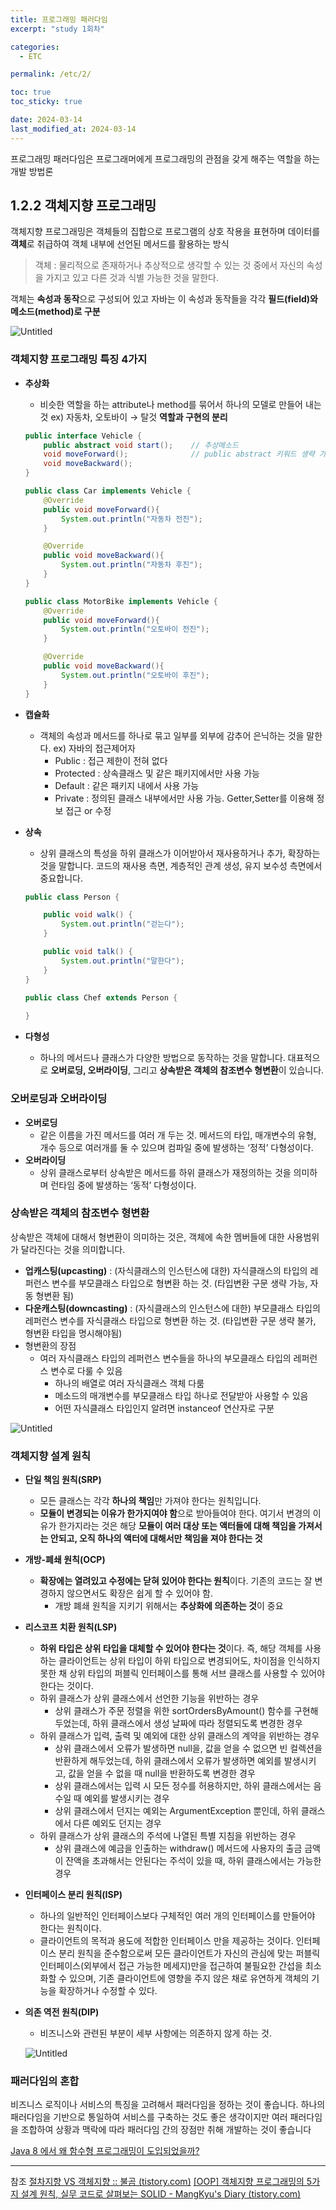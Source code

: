 ```yaml
---
title: 프로그래밍 패러다임
excerpt: "study 1회차"

categories:
  - ETC

permalink: /etc/2/

toc: true
toc_sticky: true

date: 2024-03-14
last_modified_at: 2024-03-14
---
```


프로그래밍 패러다임은 프로그래머에게 프로그래밍의 관점을 갖게 해주는 역할을 하는 개발 방법론

## 1.2.2 객체지향 프로그래밍

객체지향 프로그래밍은 객체들의 집합으로 프로그램의 상호 작용을 표현하며 데이터를 **객체**로 취급하여 객체 내부에 선언된 메서드를 활용하는 방식

> 객체 : 물리적으로 존재하거나 추상적으로 생각할 수 있는 것 중에서 자신의 속성을 가지고 있고 다른 것과 식별 가능한 것을 말한다.
> 

객체는 **속성과 동작**으로 구성되어 있고 자바는 이 속성과 동작들을 각각 **필드(field)와 메소드(method)로 구분**

![Untitled](%E1%84%91%E1%85%B3%E1%84%85%E1%85%A9%E1%84%80%E1%85%B3%E1%84%85%E1%85%A2%E1%84%86%E1%85%B5%E1%86%BC%20%E1%84%91%E1%85%A2%E1%84%85%E1%85%A5%E1%84%83%E1%85%A1%E1%84%8B%E1%85%B5%E1%86%B7%209c15160b94a74f5e9a98526a9487e7d0/Untitled.png)

### 객체지향 프로그래밍 특징 4가지

- **추상화**
    - 비슷한 역할을 하는 attribute나 method를 묶어서 하나의 모델로 만들어 내는 것
    ex) 자동차, 오토바이 → 탈것
    **역할과 구현의 분리**
    
    ```java
    public interface Vehicle {
    	public abstract void start();    // 추상메소드
    	void moveForward();              // public abstract 키워드 생략 가능
    	void moveBackward();
    }
    ```
    
    ```java
    public class Car implements Vehicle {
    	@Override
    	public void moveForward(){
    		System.out.println("자동차 전진");
    	}
    
    	@Override
    	public void moveBackward(){
    		System.out.println("자동차 후진");
    	}
    }
    ```
    
    ```java
    public class MotorBike implements Vehicle {
    	@Override
    	public void moveForward(){
    		System.out.println("오토바이 전진");
    	}
    
    	@Override
    	public void moveBackward(){
    		System.out.println("오토바이 후진");
    	}
    }
    ```
    
- **캡슐화**
    - 객체의 속성과 메서드를 하나로 묶고 일부를 외부에 감추어 은닉하는 것을 말한다.
    ex) 자바의 접근제어자
        - Public : 접근 제한이 전혀 없다
        - Protected : 상속클래스 및 같은 패키지에서만 사용 가능
        - Default : 같은 패키지 내에서 사용 가능
        - Private : 정의된 클래스 내부에서만 사용 가능. Getter,Setter를 이용해 정보 접근 or 수정
- **상속**
    - 상위 클래스의 특성을 하위 클래스가 이어받아서 재사용하거나 추가, 확장하는 것을 말합니다. 코드의 재사용 측면, 계층적인 관계 생성, 유지 보수성 측면에서 중요합니다.
    
    ```java
    public class Person {
    
        public void walk() {
            System.out.println("걷는다");
        }
    
        public void talk() {
            System.out.println("말한다");
        }
    }
    
    public class Chef extends Person {
        
    }
    ```
    
- **다형성**
    - 하나의 메서드나 클래스가 다양한 방법으로 동작하는 것을 말합니다. 대표적으로 **오버로딩, 오버라이딩**, 그리고 **상속받은 객체의 참조변수 형변환**이 있습니다.

### 오버로딩과 오버라이딩

- **오버로딩**
    - 같은 이름을 가진 메서드를 여러 개 두는 것. 메서드의 타입, 매개변수의 유형, 개수 등으로 여러개를 둘 수 있으며 컴파일 중에 발생하는 ‘정적’ 다형성이다.
- **오버라이딩**
    - 상위 클래스로부터 상속받은 메서드를 하위 클래스가 재정의하는 것을 의미하며 런타임 중에 발생하는 ‘동적’ 다형성이다.

### 상속받은 객체의 참조변수 형변환

상속받은 객체에 대해서 형변환이 의미하는 것은, 객체에 속한 멤버들에 대한 사용범위가 달라진다는 것을 의미합니다.

- **업캐스팅(upcasting)** : (자식클래스의 인스턴스에 대한) 자식클래스의 타입의 레퍼런스 변수를 부모클래스 타입으로 형변환 하는 것. (타입변환 구문 생략 가능, 자동 형변환 됨)
- **다운캐스팅(downcasting)** : (자식클래스의 인스턴스에 대한) 부모클래스 타입의 레퍼런스 변수를 자식클래스 타입으로 형변환 하는 것. (타입변환 구문 생략 불가, 형변환 타입을 명시해야됨)
- 형변환의 장점
    - 여러 자식클래스 타입의 레퍼런스 변수들을 하나의 부모클래스 타입의 레퍼런스 변수로 다룰 수 있음
        - 하나의 배열로 여러 자식클래스 객체 다룸
        - 메소드의 매개변수를 부모클래스 타입 하나로 전달받아 사용할 수 있음
        - 어떤 자식클래스 타입인지 알려면 instanceof 연산자로 구분

![Untitled](%E1%84%91%E1%85%B3%E1%84%85%E1%85%A9%E1%84%80%E1%85%B3%E1%84%85%E1%85%A2%E1%84%86%E1%85%B5%E1%86%BC%20%E1%84%91%E1%85%A2%E1%84%85%E1%85%A5%E1%84%83%E1%85%A1%E1%84%8B%E1%85%B5%E1%86%B7%209c15160b94a74f5e9a98526a9487e7d0/Untitled%201.png)

### 객체지향 설계 원칙

- **단일 책임 원칙(SRP)**
    - 모든 클래스는 각각 **하나의 책임**만 가져야 한다는 원칙입니다.
    - **모듈이 변경되는 이유가 한가지여야 함**으로 받아들여야 한다. 여기서 변경의 이유가 한가지라는 것은 해당 **모듈이 여러 대상 또는 액터들에 대해 책임을 가져서는 안되고, 오직 하나의 액터에 대해서만 책임을 져야 한다는 것**
- **개방-폐쇄 원칙(OCP)**
    - **확장에는 열려있고 수정에는 닫혀 있어야 한다는 원칙**이다. 기존의 코드는 잘 변경하지 않으면서도 확장은 쉽게 할 수 있어야 함.
        - 개방 폐쇄 원칙을 지키기 위해서는 **추상화에 의존하는 것**이 중요
- **리스코프 치환 원칙(LSP)**
    - **하위 타입은 상위 타입을 대체할 수 있어야 한다는 것**이다. 즉, 해당 객체를 사용하는 클라이언트는 상위 타입이 하위 타입으로 변경되어도, 차이점을 인식하지 못한 채 상위 타입의 퍼블릭 인터페이스를 통해 서브 클래스를 사용할 수 있어야 한다는 것이다.
    - 하위 클래스가 상위 클래스에서 선언한 기능을 위반하는 경우
        - 상위 클래스가 주문 정렬을 위한 sortOrdersByAmount() 함수를 구현해두었는데, 하위 클래스에서 생성 날짜에 따라 정렬되도록 변경한 경우
    - 하위 클래스가 입력, 출력 및 예외에 대한 상위 클래스의 계약을 위반하는 경우
        - 상위 클래스에서 오류가 발생하면 null을, 값을 얻을 수 없으면 빈 컬렉션을 반환하게 해두었는데, 하위 클래스에서 오류가 발생하면 예외를 발생시키고, 값을 얻을 수 없을 때 null을 반환하도록 변경한 경우
        - 상위 클래스에서는 입력 시 모든 정수를 허용하지만, 하위 클래스에서는 음수일 때 예외를 발생시키는 경우
        - 상위 클래스에서 던지는 예외는 ArgumentException 뿐인데, 하위 클래스에서 다른 예외도 던지는 경우
    - 하위 클래스가 상위 클래스의 주석에 나열된 특별 지침을 위반하는 경우
        - 상위 클래스에 예금을 인출하는 withdraw() 메서드에 사용자의 출금 금액이 잔액을 초과해서는 안된다는 주석이 있을 때, 하위 클래스에서는 가능한 경우
- **인터페이스 분리 원칙(ISP)**
    - 하나의 일반적인 인터페이스보다 구체적인 여러 개의 인터페이스를 만들어야 한다는 원칙이다.
    - 클라이언트의 목적과 용도에 적합한 인터페이스 만을 제공하는 것이다. 인터페이스 분리 원칙을 준수함으로써 모든 클라이언트가 자신의 관심에 맞는 퍼블릭 인터페이스(외부에서 접근 가능한 메세지)만을 접근하여 불필요한 간섭을 최소화할 수 있으며, 기존 클라이언트에 영향을 주지 않은 채로 유연하게 객체의 기능을 확장하거나 수정할 수 있다.
- **의존 역전 원칙(DIP)**
    - 비즈니스와 관련된 부분이 세부 사항에는 의존하지 않게 하는 것.
    
    ![Untitled](%E1%84%91%E1%85%B3%E1%84%85%E1%85%A9%E1%84%80%E1%85%B3%E1%84%85%E1%85%A2%E1%84%86%E1%85%B5%E1%86%BC%20%E1%84%91%E1%85%A2%E1%84%85%E1%85%A5%E1%84%83%E1%85%A1%E1%84%8B%E1%85%B5%E1%86%B7%209c15160b94a74f5e9a98526a9487e7d0/Untitled%202.png)
    

### 패러다임의 혼합

비즈니스 로직이나 서비스의 특징을 고려해서 패러다임을 정하는 것이 좋습니다. 하나의 패러다임을 기반으로 통일하여 서비스를 구축하는 것도 좋은 생각이지만 여러 패러다임을 조합하여 상황과 맥락에 따라 패러다임 간의 장점만 취해 개발하는 것이 좋습니다

[Java 8 에서 왜 함수형 프로그래밍이 도입되었을까?](https://tecoble.techcourse.co.kr/post/2021-09-30-java8-functional-programming/)

---

참조
[절차지향 VS 객체지향 :: 불곰 (tistory.com)](https://brownbears.tistory.com/407)
[[OOP] 객체지향 프로그래밍의 5가지 설계 원칙, 실무 코드로 살펴보는 SOLID - MangKyu's Diary (tistory.com)](https://mangkyu.tistory.com/194)